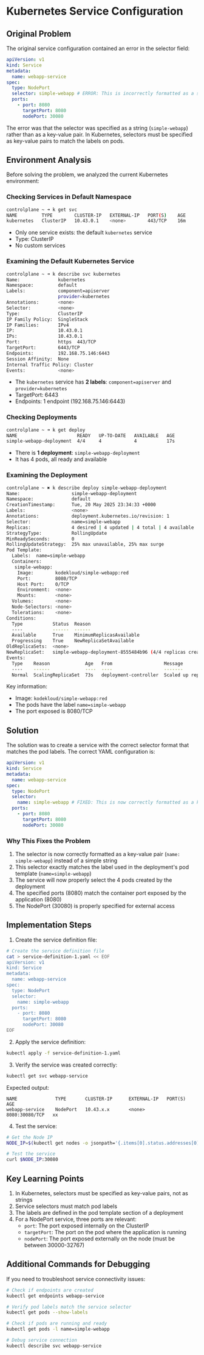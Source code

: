 # Kubernetes Service Configuration

## Original Problem

The original service configuration contained an error in the selector field:

```yaml
apiVersion: v1
kind: Service
metadata:
  name: webapp-service
spec:
  type: NodePort
  selector: simple-webapp # ERROR: This is incorrectly formatted as a string
  ports:
    - port: 8080
      targetPort: 8080
      nodePort: 30080
```

The error was that the selector was specified as a string (`simple-webapp`) rather than as a key-value pair. In Kubernetes, selectors must be specified as key-value pairs to match the labels on pods.

## Environment Analysis

Before solving the problem, we analyzed the current Kubernetes environment:

### Checking Services in Default Namespace

```bash
controlplane ~ ➜ k get svc
NAME         TYPE        CLUSTER-IP   EXTERNAL-IP   PORT(S)    AGE
kubernetes   ClusterIP   10.43.0.1    <none>        443/TCP    16m
```

- Only one service exists: the default `kubernetes` service
- Type: ClusterIP
- No custom services

### Examining the Default Kubernetes Service

```bash
controlplane ~ ➜ k describe svc kubernetes
Name:              kubernetes
Namespace:         default
Labels:            component=apiserver
                   provider=kubernetes
Annotations:       <none>
Selector:          <none>
Type:              ClusterIP
IP Family Policy:  SingleStack
IP Families:       IPv4
IP:                10.43.0.1
IPs:               10.43.0.1
Port:              https  443/TCP
TargetPort:        6443/TCP
Endpoints:         192.168.75.146:6443
Session Affinity:  None
Internal Traffic Policy: Cluster
Events:            <none>
```

- The `kubernetes` service has **2 labels**: `component=apiserver` and `provider=kubernetes`
- TargetPort: 6443
- Endpoints: 1 endpoint (192.168.75.146:6443)

### Checking Deployments

```bash
controlplane ~ ➜ k get deploy
NAME                      READY   UP-TO-DATE   AVAILABLE   AGE
simple-webapp-deployment  4/4     4            4           17s
```

- There is **1 deployment**: `simple-webapp-deployment`
- It has 4 pods, all ready and available

### Examining the Deployment

```bash
controlplane ~ ✖ k describe deploy simple-webapp-deployment
Name:                   simple-webapp-deployment
Namespace:              default
CreationTimestamp:      Tue, 20 May 2025 23:34:33 +0000
Labels:                 <none>
Annotations:            deployment.kubernetes.io/revision: 1
Selector:               name=simple-webapp
Replicas:               4 desired | 4 updated | 4 total | 4 available | 0 unavailable
StrategyType:           RollingUpdate
MinReadySeconds:        0
RollingUpdateStrategy:  25% max unavailable, 25% max surge
Pod Template:
  Labels:  name=simple-webapp
  Containers:
   simple-webapp:
    Image:        kodekloud/simple-webapp:red
    Port:         8080/TCP
    Host Port:    0/TCP
    Environment:  <none>
    Mounts:       <none>
  Volumes:        <none>
  Node-Selectors: <none>
  Tolerations:    <none>
Conditions:
  Type           Status  Reason
  ----           ------  ------
  Available      True    MinimumReplicasAvailable
  Progressing    True    NewReplicaSetAvailable
OldReplicaSets:  <none>
NewReplicaSet:   simple-webapp-deployment-8555484b96 (4/4 replicas created)
Events:
  Type    Reason             Age   From                   Message
  ----    ------             ----  ----                   -------
  Normal  ScalingReplicaSet  73s   deployment-controller  Scaled up replica set simple-webapp-deployment-8555484b96 from 0 to 4
```

Key information:

- Image: `kodekloud/simple-webapp:red`
- The pods have the label `name=simple-webapp`
- The port exposed is 8080/TCP

## Solution

The solution was to create a service with the correct selector format that matches the pod labels. The correct YAML configuration is:

```yaml
apiVersion: v1
kind: Service
metadata:
  name: webapp-service
spec:
  type: NodePort
  selector:
    name: simple-webapp # FIXED: This is now correctly formatted as a key-value pair
  ports:
    - port: 8080
      targetPort: 8080
      nodePort: 30080
```

### Why This Fixes the Problem

1. The selector is now correctly formatted as a key-value pair (`name: simple-webapp`) instead of a simple string
2. This selector exactly matches the label used in the deployment's pod template (`name=simple-webapp`)
3. The service will now properly select the 4 pods created by the deployment
4. The specified ports (8080) match the container port exposed by the application (8080)
5. The NodePort (30080) is properly specified for external access

## Implementation Steps

1. Create the service definition file:

```bash
# Create the service definition file
cat > service-definition-1.yaml << EOF
apiVersion: v1
kind: Service
metadata:
  name: webapp-service
spec:
  type: NodePort
  selector:
    name: simple-webapp
  ports:
    - port: 8080
      targetPort: 8080
      nodePort: 30080
EOF
```

2. Apply the service definition:

```bash
kubectl apply -f service-definition-1.yaml
```

3. Verify the service was created correctly:

```bash
kubectl get svc webapp-service
```

Expected output:

```
NAME              TYPE       CLUSTER-IP      EXTERNAL-IP   PORT(S)          AGE
webapp-service    NodePort   10.43.x.x       <none>        8080:30080/TCP   xx
```

4. Test the service:

```bash
# Get the Node IP
NODE_IP=$(kubectl get nodes -o jsonpath='{.items[0].status.addresses[0].address}')

# Test the service
curl $NODE_IP:30080
```

## Key Learning Points

1. In Kubernetes, selectors must be specified as key-value pairs, not as strings
2. Service selectors must match pod labels
3. The labels are defined in the pod template section of a deployment
4. For a NodePort service, three ports are relevant:
   - `port`: The port exposed internally on the ClusterIP
   - `targetPort`: The port on the pod where the application is running
   - `nodePort`: The port exposed externally on the node (must be between 30000-32767)

## Additional Commands for Debugging

If you need to troubleshoot service connectivity issues:

```bash
# Check if endpoints are created
kubectl get endpoints webapp-service

# Verify pod labels match the service selector
kubectl get pods --show-labels

# Check if pods are running and ready
kubectl get pods -l name=simple-webapp

# Debug service connection
kubectl describe svc webapp-service
```
